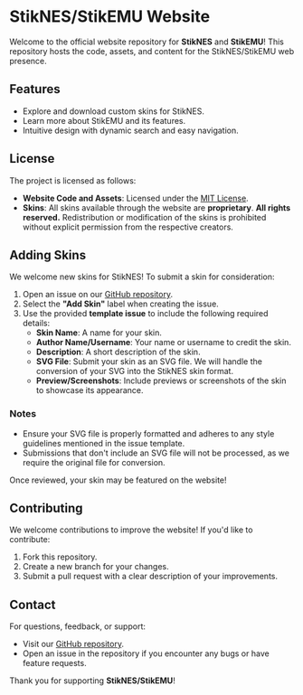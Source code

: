 # StikNES/StikEMU Website

Welcome to the official website repository for **StikNES** and **StikEMU**! This repository hosts the code, assets, and content for the StikNES/StikEMU web presence.

## Features

- Explore and download custom skins for StikNES.
- Learn more about StikEMU and its features.
- Intuitive design with dynamic search and easy navigation.

## License

The project is licensed as follows:

- **Website Code and Assets**: Licensed under the [MIT License](https://github.com/StikEMU/StikNES-Site/blob/main/LICENSE).
- **Skins**: All skins available through the website are **proprietary**. **All rights reserved.** Redistribution or modification of the skins is prohibited without explicit permission from the respective creators.

## Adding Skins

We welcome new skins for StikNES! To submit a skin for consideration:

1. Open an issue on our [GitHub repository](https://github.com/StikEMU/StikNES-Site/issues).
2. Select the **"Add Skin"** label when creating the issue.
3. Use the provided **template issue** to include the following required details:
   - **Skin Name**: A name for your skin.
   - **Author Name/Username**: Your name or username to credit the skin.
   - **Description**: A short description of the skin.
   - **SVG File**: Submit your skin as an SVG file. We will handle the conversion of your SVG into the StikNES skin format.
   - **Preview/Screenshots**: Include previews or screenshots of the skin to showcase its appearance.

### Notes
- Ensure your SVG file is properly formatted and adheres to any style guidelines mentioned in the issue template.
- Submissions that don't include an SVG file will not be processed, as we require the original file for conversion.

Once reviewed, your skin may be featured on the website!

## Contributing

We welcome contributions to improve the website! If you'd like to contribute:
1. Fork this repository.
2. Create a new branch for your changes.
3. Submit a pull request with a clear description of your improvements.

## Contact

For questions, feedback, or support:
- Visit our [GitHub repository](https://github.com/StikEMU/StikNES-Site).
- Open an issue in the repository if you encounter any bugs or have feature requests.

Thank you for supporting **StikNES/StikEMU**!

